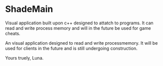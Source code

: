 # ShadeMain
Visual application built upon c++ designed to attatch to programs. It can read and write process memory and will in the future be used for game cheats.

An visual application designed to read and write processmemory. 
It will be used for clients in the future and is still undergoing construction.

Yours truely,
Luna.
